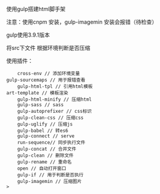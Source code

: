 使用gulp搭建html脚手架

注意：使用cnpm 安装，gulp-imagemin 安装会报错（待检查）

gulp使用3.9.1版本

将src下文件 根据环境判断是否压缩

使用插件：
  > 
		cross-env // 添加环境变量  
  	gulp-sourcemaps // 用于报错查看  
		gulp-html-tpl // 引用html模板  
  	art-template // 模板渲染  
		gulp-html-minify // 压缩html  
		gulp-sass // sass  
		gulp-autoprefixer // css标识  
		gulp-clean-css // 压缩css  
		gulp-uglify // 压缩js  
		gulp-babel // 转es6  
		gulp-connect // serve  
		run-sequence// 同步执行文件  
		gulp-concat // 合并文件  
		gulp-clean // 删除文件  
		gulp-rename // 重命名  
		open // 自动打开窗口  
		gulp-if // 用于判断是否执行  
		gulp-imagemin // 压缩图片  
	>